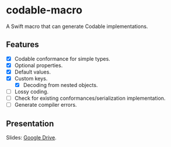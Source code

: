 # codable-macro
A Swift macro that can generate Codable implementations.

## Features
- [x] Codable conformance for simple types.
- [x] Optional properties.
- [x] Default values.
- [x] Custom keys.
  - [x] Decoding from nested objects.
- [ ] Lossy coding.
- [ ] Check for existing conformances/serialization implementation.
- [ ] Generate compiler errors.

## Presentation

Slides: [Google Drive](https://docs.google.com/presentation/d/1-EQn6Z9Ubsl1t7bsHnAMMdJYyqXugzQoiezBZo7DzX4/edit?usp=share_link).
